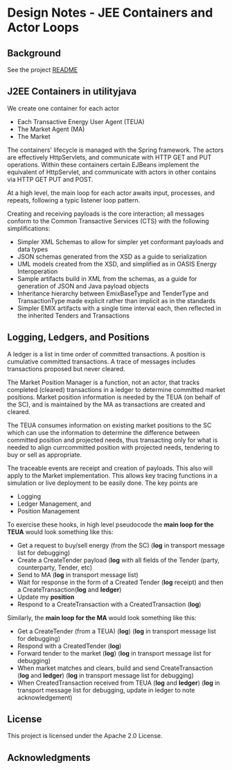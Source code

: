 Design Notes - JEE Containers and Actor Loops
========

Background
----------
See the project [README](../../README.md)

J2EE Containers in utilityjava
---------------------

We create one container for each actor
- Each Transactive Energy User Agent (TEUA)
- The Market Agent (MA)
- The Market

The containers' lifecycle is managed with the Spring framework. The actors are effectively HttpServlets, and communicate with HTTP GET and PUT operations. Within these containers certain EJBeans implement the equivalent of HttpServlet, and communicate with actors in other contains via HTTP GET PUT and POST.

At a high level, the main loop for each actor awaits input, processes, and repeats, following a typic listener loop pattern.

Creating and receiving payloads is the core interaction; all messages conform to the Common Transactive Services (CTS) with the following simplifications:
- Simpler XML Schemas to allow for simpler yet conformant payloads and data types
- JSON schemas generated from the XSD as a guide to serialization
- UML models created from the XSD, and simplified as in OASIS Energy Interoperation
- Sample artifacts build in XML from the schemas, as a guide for generation of JSON and Java payload objects
- Inheritance hierarchy between EmixBaseType and TenderType and TransactionType made explicit rather than implicit as in the standards
- Simpler EMIX artifacts with a single time interval each, then reflected in the inherited Tenders and Transactions

Logging, Ledgers, and Positions
-----------------------------
A ledger is a list in time order of committed transactions. A position is cumulative committed transactions. A trace of messages includes transactions proposed but never cleared.

The Market Position Manager is a function, not an actor, that tracks completed (cleared) transactions in a ledger to determine committed market positions. Market position information is needed by the TEUA (on behalf of the SC), and is maintained by the MA as transactions are created and cleared.

The TEUA consumes information on existing market positions to the SC which can use the information to determine the difference between committed position and projected needs, thus transacting only for what is needed to align currcommitted position with projected needs, tendering to buy or sell as appropriate.

The traceable events are receipt and creation of payloads. This also will apply to the Market implementation.
This allows key tracing functions in a simulation or live deployment to be easily done. The key points are
- Logging
- Ledger Management, and 
- Position Management

To exercise these hooks, in high level pseudocode the **main loop for the TEUA** would look something like this:

- Get a request to buy/sell energy (from the SC) (**log** in transport message list for debugging)
- Create a CreateTender payload (**log** with all fields of the Tender (party, counterparty, Tender, etc)
- Send to MA (**log** in transport message list)
- Wait for response in the form of a Created Tender (**log** receipt) and then a CreateTransaction(**log** and **ledger**)
- Update my **position**
- Respond to a CreateTransaction with a CreatedTransaction (**log**)

Similarly, the **main loop for the MA** would look something like this:

- Get a CreateTender (from a TEUA) (**log**) (**log** in transport message list for debugging)
- Respond with a CreatedTender (**log**)
- Forward tender to the market (**log**) (**log** in transport message list for debugging)
- When market matches and clears, build and send CreateTransaction (**log** and **ledger**) (**log** in transport message list for debugging)
- When CreatedTransaction received from TEUA (**log** and **ledger**) (**log** in transport message list for debugging, update in ledger to note acknowledgement)
 
License
-------

This project is licensed under the Apache 2.0 License.

Acknowledgments
---------------
